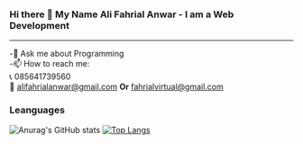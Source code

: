 ### Hi there 👋 My Name Ali Fahrial Anwar - I am a Web Development 

<hr>

-💬 Ask me about Programming
  <br>
-📫 How to reach me: 
    <br>
    📞 085641739560
    <br>
    📩 alifahrialanwar@gmail.com <b>Or</b> fahrialvirtual@gmail.com 
    
    
    

    

<!--
**Fahrial07/Fahrial07** is a ✨ _special_ ✨ repository because its `README.md` (this file) appears on your GitHub profile.

Here are some ideas to get you started:

- 🔭 I’m currently working on ...
- 🌱 I’m currently learning ...
- 👯 I’m looking to collaborate on ...
- 🤔 I’m looking for help with ...
- 💬 Ask me about Programming
- 📫 How to reach me: ...
- 😄 Pronouns: ...
- ⚡ Fun fact: ...
-->

### Leanguages 


![Anurag's GitHub stats](https://github-readme-stats.vercel.app/api?username=Fahrial07&show_icons=true&theme=radical)               [![Top Langs](https://github-readme-stats.vercel.app/api/top-langs/?username=anuraghazra&layout=compact)](https://github.com/anuraghazra/github-readme-stats)




